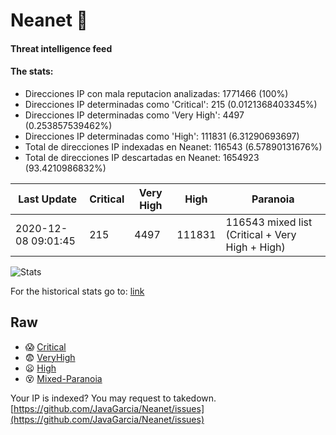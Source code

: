 # Neanet :hocho:
#### Threat intelligence feed
#### The stats:

- Direcciones IP con mala reputacion analizadas: 1771466 (100%)
- Direcciones IP determinadas como 'Critical':  215 (0.0121368403345%)
- Direcciones IP determinadas como 'Very High':  4497 (0.253857539462%)
- Direcciones IP determinadas como 'High':  111831 (6.31290693697)
- Total de direcciones IP indexadas en Neanet:  116543 (6.57890131676%)
- Total de direcciones IP descartadas en Neanet:  1654923 (93.4210986832%)

| Last Update | Critical | Very High | High | Paranoia |
| --- | --- | --- | --- | --- |
| 2020-12-08 09:01:45 | 215 | 4497 | 111831 | 116543 mixed list (Critical + Very High + High)|

![Stats](https://docs.google.com/spreadsheets/d/e/2PACX-1vSnaNMIXVabIpDJjufMlzH7poXnshF3mgd8Is1g9ytUEzVsP5my4Trn8f-xkoLLQ38xpL3HtmUexLo6/pubchart?oid=501124687&format=image)

For the historical stats go to: [link](/stats.csv)
## Raw
- :scream: [Critical](https://raw.githubusercontent.com/JavaGarcia/Neanet/master/blacklists/neanet_critical.txt)
- :fearful: [VeryHigh](https://raw.githubusercontent.com/JavaGarcia/Neanet/master/blacklists/neanet_veryHigh.txtt)
- :frowning: [High](https://raw.githubusercontent.com/JavaGarcia/Neanet/master/blacklists/neanet_high.txt)
- :dizzy_face: [Mixed-Paranoia](https://raw.githubusercontent.com/JavaGarcia/Neanet/master/blacklists/neanet_all.txt)


Your IP is indexed? You may request to takedown. [https://github.com/JavaGarcia/Neanet/issues](https://github.com/JavaGarcia/Neanet/issues)










































































































































































































































































































































































































































































































































































































































































































































































































































































































































































































































































































































































































































































































































































































































































































































































































































































































































































































































































































































































































































































































































































































































































































































































































































































































































































































































































































































